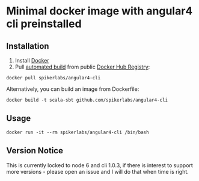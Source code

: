 # Minimal docker image with angular4 cli preinstalled

## Installation ##

1. Install [Docker](https://www.docker.com)
2. Pull [automated build](https://hub.docker.com/r/spikerlabs/angular4-cli/) from public [Docker Hub Registry](https://hub.docker.com):
```
docker pull spikerlabs/angular4-cli
```
Alternatively, you can build an image from Dockerfile:
```
docker build -t scala-sbt github.com/spikerlabs/angular4-cli
```

## Usage ##

```
docker run -it --rm spikerlabs/angular4-cli /bin/bash
```

## Version Notice ##

This is currently locked to node 6 and cli 1.0.3, if there is interest to support more versions - please open an issue and I will do that when time is right.